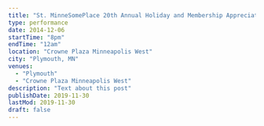 ```yaml
---
title: "St. MinneSomePlace 20th Annual Holiday and Membership Appreciation (HAMA) Party"
type: performance
date: 2014-12-06
startTime: "8pm"
endTime: "12am"
location: "Crowne Plaza Minneapolis West"
city: "Plymouth, MN"
venues:
  - "Plymouth"
  - "Crowne Plaza Minneapolis West"
description: "Text about this post"
publishDate: 2019-11-30
lastMod: 2019-11-30
draft: false
---
```

